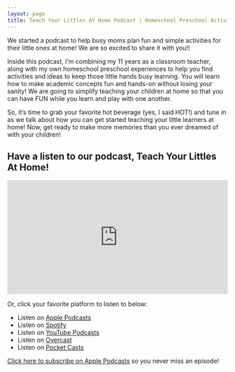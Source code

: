 ```yaml
---
layout: page
title: Teach Your Littles At Home Podcast | Homeschool Preschool Activities for Busy Moms of 2 to 5 Year Olds
---
```

We started a podcast to help busy moms plan fun and simple activities for their little ones at home! We are so excited to share it with you!! 

Inside this podcast, I’m combining my 11 years as a classroom teacher, along with my own homeschool preschool experiences to help you find activities and ideas to keep those little hands busy learning. You will learn how to make academic concepts fun and hands-on without losing your sanity! We are going to simplify teaching your children at home so that you can have FUN while you learn and play with one another.

So, it’s time to grab your favorite hot beverage (yes, I said HOT!) and tune in as we talk about how you can get started teaching your little learners at home! Now, get ready to make more memories than you ever dreamed of with your children!

## Have a listen to our podcast, Teach Your Littles At Home!

<iframe title="Teach Your Littles At Home | Homeschool Preschool Activities for Busy Moms of 2 to 5 Year Olds" allowtransparency="true" height="260" width="100%" style="border: none; min-width: min(100%, 430px);height:260px;" scrolling="no" data-name="pb-iframe-player" src="https://www.podbean.com/player-v2/?i=7vc25-f9f573-pbblog-playlist&share=1&download=1&rtl=0&fonts=Tahoma&skin=f6f6f6&font-color=000000&logo_link=episode_page&order=serial&limit=3&filter=publish_time&publish_start=2024-08-26&publish_end=2024-08-26&ss=4ee3133b0022d58ac35cf7bff0fd4f19&btn-skin=7&size=260" loading="lazy" allowfullscreen=""></iframe>

Or, click your favorite platform to listen to below:
- Listen on [Apple Podcasts](https://podcasts.apple.com/us/podcast/teach-your-littles-at-home-homeschool-preschool-activities/id1763629783)
- Listen on [Spotify](https://open.spotify.com/show/03djeVYXuRy0WAedKhlLwX)
- Listen on [YouTube Podcasts](https://www.youtube.com/playlist?list=PLN3AWWv2esxioXqK2B1PkTohqp6igjWKL)
- Listen on [Overcast](https://overcast.fm/+ABKSwT4tw7c)
- Listen on [Pocket Casts](https://play.pocketcasts.com/?redirect=%2Fpodcasts%2Fshare%3Fid%3Decb31840-464a-013d-1946-0acc26574db2)

[Click here to subscribe on Apple Podcasts](https://podcasts.apple.com/us/podcast/teach-your-littles-at-home-homeschool-preschool-activities/id1763629783) so you never miss an episode!